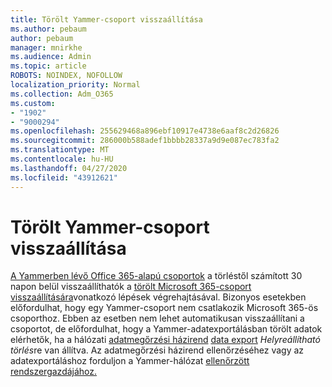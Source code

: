 ```yaml
---
title: Törölt Yammer-csoport visszaállítása
ms.author: pebaum
author: pebaum
manager: mnirkhe
ms.audience: Admin
ms.topic: article
ROBOTS: NOINDEX, NOFOLLOW
localization_priority: Normal
ms.collection: Adm_O365
ms.custom:
- "1902"
- "9000294"
ms.openlocfilehash: 255629468a896ebf10917e4738e6aaf8c2d26826
ms.sourcegitcommit: 286000b588adef1bbbb28337a9d9e087ec783fa2
ms.translationtype: MT
ms.contentlocale: hu-HU
ms.lasthandoff: 04/27/2020
ms.locfileid: "43912621"
---
```

# <a name="restore-a-deleted-yammer-group"></a>Törölt Yammer-csoport visszaállítása

[A Yammerben lévő Office 365-alapú csoportok](https://docs.microsoft.com/yammer/manage-yammer-groups/yammer-and-office-365-groups) a törléstől számított 30 napon belül visszaállíthatók a [törölt Microsoft 365-csoport visszaállítására](https://docs.microsoft.com/office365/admin/create-groups/restore-deleted-group)vonatkozó lépések végrehajtásával.
Bizonyos esetekben előfordulhat, hogy egy Yammer-csoport nem csatlakozik Microsoft 365-ös csoporthoz. Ebben az esetben nem lehet automatikusan visszaállítani a csoportot, de előfordulhat, hogy a Yammer-adatexportálásban törölt adatok elérhetők, ha a hálózati [adatmegőrzési házirend](https://docs.microsoft.com/yammer/manage-security-and-compliance/manage-data-compliance) [data export](https://docs.microsoft.com/yammer/manage-security-and-compliance/export-yammer-enterprise-data) *Helyreállítható törlés*re van állítva. Az adatmegőrzési házirend ellenőrzéséhez vagy az adatexportáláshoz forduljon a Yammer-hálózat [ellenőrzött rendszergazdájához.](https://docs.microsoft.com/yammer/manage-yammer-users/manage-yammer-admins)
